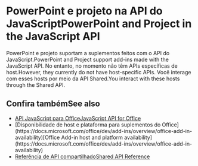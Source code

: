 # <a name="powerpoint-and-project-in-the-javascript-api"></a><span data-ttu-id="0d525-101">PowerPoint e projeto na API do JavaScript</span><span class="sxs-lookup"><span data-stu-id="0d525-101">PowerPoint and Project in the JavaScript API</span></span>

<span data-ttu-id="0d525-102">PowerPoint e projeto suportam a suplementos feitos com o API do JavaScript.</span><span class="sxs-lookup"><span data-stu-id="0d525-102">PowerPoint and Project support add-ins made with the JavaScript API.</span></span> <span data-ttu-id="0d525-103">No entanto, no momento não têm APIs específicas de host.</span><span class="sxs-lookup"><span data-stu-id="0d525-103">However, they currently do not have host-specific APIs.</span></span> <span data-ttu-id="0d525-104">Você interage com esses hosts por meio da API Shared.</span><span class="sxs-lookup"><span data-stu-id="0d525-104">You interact with these hosts through the Shared API.</span></span> 

## <a name="see-also"></a><span data-ttu-id="0d525-105">Confira também</span><span class="sxs-lookup"><span data-stu-id="0d525-105">See also</span></span>

- [<span data-ttu-id="0d525-106">API JavaScript para Office</span><span class="sxs-lookup"><span data-stu-id="0d525-106">JavaScript API for Office</span></span>](/javascript/office/javascript-api-for-office)
- <span data-ttu-id="0d525-107">
  [Disponibilidade de host e plataforma para suplementos do Office](https://docs.microsoft.com/office/dev/add-ins/overview/office-add-in-availability)</span><span class="sxs-lookup"><span data-stu-id="0d525-107">[Office Add-in host and platform availability](https://docs.microsoft.com/office/dev/add-ins/overview/office-add-in-availability)</span></span>
- [<span data-ttu-id="0d525-108">Referência de API compartilhado</span><span class="sxs-lookup"><span data-stu-id="0d525-108">Shared API Reference</span></span>](/javascript/api/overview/office)
